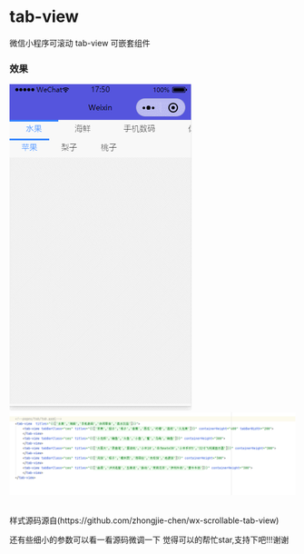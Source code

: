 # tab-view
微信小程序可滚动 tab-view 可嵌套组件
### 效果
![Image text](tab-view-code.gif)
![Image text](intro.jpg)

<br>
样式源码源自(https://github.com/zhongjie-chen/wx-scrollable-tab-view)

还有些细小的参数可以看一看源码微调一下
觉得可以的帮忙star,支持下吧!!!谢谢
